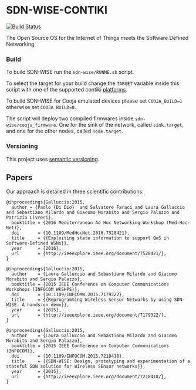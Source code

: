 SDN-WISE-CONTIKI
====================================
[![Build Status](https://travis-ci.org/sdnwiselab/sdn-wise-contiki.svg?branch=master)](https://travis-ci.org/sdnwiselab/sdn-wise-contiki)

The Open Source OS for the Internet of Things meets the Software Defined Networking.

### Build

To build SDN-WISE run the `sdn-wise/RUNME.sh` script.

To select the target for your build change the `TARGET` variable inside this script with one of the supported contiki [platforms](http://www.contiki-os.org/hardware.html).

To build SDN-WISE for Cooja emulated devices please set `COOJA_BUILD=1` otherwise set `COOJA_BUILD=0`.

The script will deploy two compiled firmwares inside `sdn-wise/cooja_firmware`. One for the sink of the network, called `sink.target`, and one for the other nodes, called `node.target`.


### Versioning

This project uses [semantic versioning](http://semver.org).

## Papers

Our approach is detailed in three scientific contributions:
```
@inproceedings{Galluccio:2015,
  author = {Paolo {Di Dio}  and Salvatore Faraci and Laura Galluccio and Sebastiano Milardo and Giacomo Morabito and Sergio Palazzo and Patrizia Livreri},
  booktitle = {2016 Mediterranean Ad Hoc Networking Workshop (Med-Hoc-Net)},
  doi       = {10.1109/MedHocNet.2016.7528421},
  title     = {{Exploiting state information to support QoS in Software-Defined WSNs}},
  year      = {2016},
  url       = {http://ieeexplore.ieee.org/document/7528421/},
}
```

```
@inproceedings{Galluccio:2015,
  author    = {Laura Galluccio and Sebastiano Milardo and Giacomo Morabito and Sergio Palazzo},
  booktitle = {2015 IEEE Conference on Computer Communications Workshops (INFOCOM WKSHPS)},
  doi       = {10.1109/INFCOMW.2015.7179322},
  title     = {{Reprogramming Wireless Sensor Networks by using SDN-WISE: A hands-on demo}},
  year      = {2015},
  url       = {http://ieeexplore.ieee.org/document/7179322/},
}
```

```
@inproceedings{Galluccio:2015,
  author    = {Laura Galluccio and Sebastiano Milardo and Giacomo Morabito and Sergio Palazzo},
  booktitle = {2015 IEEE Conference on Computer Communications (INFOCOM)},
  doi       = {10.1109/INFOCOM.2015.7218418},
  title     = {{SDN-WISE: Design, prototyping and experimentation of a stateful SDN solution for WIreless SEnsor networks}},
  year      = {2015},
  url       = {http://ieeexplore.ieee.org/document/7218418/},
}
```

